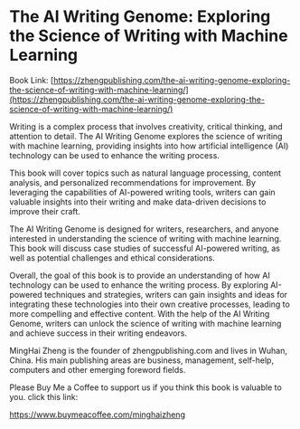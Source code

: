 # The AI Writing Genome: Exploring the Science of Writing with Machine Learning

Book Link: [https://zhengpublishing.com/the-ai-writing-genome-exploring-the-science-of-writing-with-machine-learning/](https://zhengpublishing.com/the-ai-writing-genome-exploring-the-science-of-writing-with-machine-learning/)

Writing is a complex process that involves creativity, critical thinking, and attention to detail. The AI Writing Genome explores the science of writing with machine learning, providing insights into how artificial intelligence (AI) technology can be used to enhance the writing process.

This book will cover topics such as natural language processing, content analysis, and personalized recommendations for improvement. By leveraging the capabilities of AI-powered writing tools, writers can gain valuable insights into their writing and make data-driven decisions to improve their craft.

The AI Writing Genome is designed for writers, researchers, and anyone interested in understanding the science of writing with machine learning. This book will discuss case studies of successful AI-powered writing, as well as potential challenges and ethical considerations.

Overall, the goal of this book is to provide an understanding of how AI technology can be used to enhance the writing process. By exploring AI-powered techniques and strategies, writers can gain insights and ideas for integrating these technologies into their own creative processes, leading to more compelling and effective content. With the help of the AI Writing Genome, writers can unlock the science of writing with machine learning and achieve success in their writing endeavors.

MingHai Zheng is the founder of zhengpublishing.com and lives in Wuhan, China. His main publishing areas are business, management, self-help, computers and other emerging foreword fields.

Please Buy Me a Coffee to support us if you think this book is valuable to you. click this link:

https://www.buymeacoffee.com/minghaizheng
